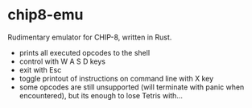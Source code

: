 # chip8-emu
Rudimentary emulator for CHIP-8, written in Rust.

- prints all executed opcodes to the shell
- control with W A S D keys
- exit with Esc
- toggle printout of instructions on command line with X key
- some opcodes are still unsupported (will terminate with panic when encountered), but its enough to lose Tetris with...
